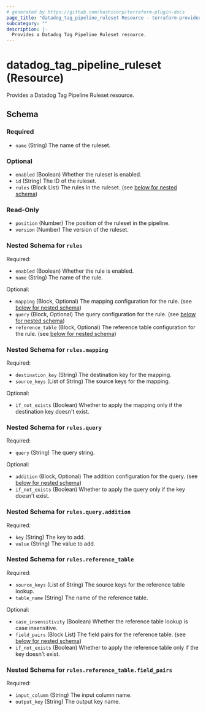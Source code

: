 ```yaml
---
# generated by https://github.com/hashicorp/terraform-plugin-docs
page_title: "datadog_tag_pipeline_ruleset Resource - terraform-provider-datadog"
subcategory: ""
description: |-
  Provides a Datadog Tag Pipeline Ruleset resource.
---
```


# datadog_tag_pipeline_ruleset (Resource)

Provides a Datadog Tag Pipeline Ruleset resource.



<!-- schema generated by tfplugindocs -->
## Schema

### Required

- `name` (String) The name of the ruleset.

### Optional

- `enabled` (Boolean) Whether the ruleset is enabled.
- `id` (String) The ID of the ruleset.
- `rules` (Block List) The rules in the ruleset. (see [below for nested schema](#nestedblock--rules))

### Read-Only

- `position` (Number) The position of the ruleset in the pipeline.
- `version` (Number) The version of the ruleset.

<a id="nestedblock--rules"></a>
### Nested Schema for `rules`

Required:

- `enabled` (Boolean) Whether the rule is enabled.
- `name` (String) The name of the rule.

Optional:

- `mapping` (Block, Optional) The mapping configuration for the rule. (see [below for nested schema](#nestedblock--rules--mapping))
- `query` (Block, Optional) The query configuration for the rule. (see [below for nested schema](#nestedblock--rules--query))
- `reference_table` (Block, Optional) The reference table configuration for the rule. (see [below for nested schema](#nestedblock--rules--reference_table))

<a id="nestedblock--rules--mapping"></a>
### Nested Schema for `rules.mapping`

Required:

- `destination_key` (String) The destination key for the mapping.
- `source_keys` (List of String) The source keys for the mapping.

Optional:

- `if_not_exists` (Boolean) Whether to apply the mapping only if the destination key doesn't exist.


<a id="nestedblock--rules--query"></a>
### Nested Schema for `rules.query`

Required:

- `query` (String) The query string.

Optional:

- `addition` (Block, Optional) The addition configuration for the query. (see [below for nested schema](#nestedblock--rules--query--addition))
- `if_not_exists` (Boolean) Whether to apply the query only if the key doesn't exist.

<a id="nestedblock--rules--query--addition"></a>
### Nested Schema for `rules.query.addition`

Required:

- `key` (String) The key to add.
- `value` (String) The value to add.



<a id="nestedblock--rules--reference_table"></a>
### Nested Schema for `rules.reference_table`

Required:

- `source_keys` (List of String) The source keys for the reference table lookup.
- `table_name` (String) The name of the reference table.

Optional:

- `case_insensitivity` (Boolean) Whether the reference table lookup is case insensitive.
- `field_pairs` (Block List) The field pairs for the reference table. (see [below for nested schema](#nestedblock--rules--reference_table--field_pairs))
- `if_not_exists` (Boolean) Whether to apply the reference table only if the key doesn't exist.

<a id="nestedblock--rules--reference_table--field_pairs"></a>
### Nested Schema for `rules.reference_table.field_pairs`

Required:

- `input_column` (String) The input column name.
- `output_key` (String) The output key name.
